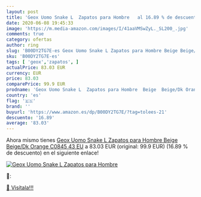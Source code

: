 ```yaml
---
layout: post
title: 'Geox Uomo Snake L  Zapatos para Hombre   al 16.89 % de descuento'
date: 2020-06-08 19:45:33
image: 'https://m.media-amazon.com/images/I/41aaVMSwZyL._SL200_.jpg'
comments: true
category: ofertas
author: ring
slug: 'B00DY2TG7E-es Geox Uomo Snake L Zapatos para Hombre Beige Beige/Dk...'
sku: 'B00DY2TG7E-es'
tags: [ 'geox','zapatos', ]
actualPrice: 83.03 EUR
currency: EUR
price: 83.03
comparePrice: 99.9 EUR
prodname: 'Geox Uomo Snake L  Zapatos para Hombre  Beige  Beige/Dk Orange C0845   43 EU'
country: 'es'
flag: '🇪🇸'
brand: ''
buyurl: 'https://www.amazon.es/dp/B00DY2TG7E/?tag=tolees-21'
descuento: '16.89'
average: '83.03'
---
```


Ahora mismo tienes [Geox Uomo Snake L  Zapatos para Hombre  Beige  Beige/Dk Orange C0845   43 EU](https://www.amazon.es/dp/B00DY2TG7E/?tag=tolees-21) a 83.03 EUR (original: 99.9 EUR) (16.89 %  de descuento) en el siguiente enlace!

[![Geox Uomo Snake L  Zapatos para Hombre  ](https://m.media-amazon.com/images/I/41aaVMSwZyL._SL200_.jpg)](https://www.amazon.es/dp/B00DY2TG7E/?tag=tolees-21)

🔎:


[🛒 Visítala!!!](https://www.amazon.es/dp/B00DY2TG7E/?tag=tolees-21)
